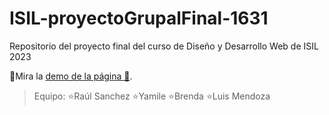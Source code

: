 # ISIL-proyectoGrupalFinal-1631
Repositorio del proyecto final del curso de Diseño y Desarrollo Web de ISIL
2023

🧡Mira la [demo de la página 👀](https://raulsr92.github.io/ISIL-proyectoGrupalFinal-1631/HTML/).

> Equipo: 
    ⭐Raúl Sanchez
    ⭐Yamile
    ⭐Brenda
    ⭐Luis Mendoza 